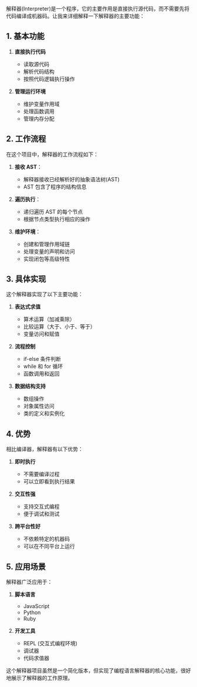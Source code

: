 


          
解释器(Interpreter)是一个程序，它的主要作用是直接执行源代码，而不需要先将代码编译成机器码。让我来详细解释一下解释器的主要功能：

## 1. 基本功能

1. **直接执行代码**
   - 读取源代码
   - 解析代码结构
   - 按照代码逻辑执行操作

2. **管理运行环境**
   - 维护变量作用域
   - 处理函数调用
   - 管理内存分配

## 2. 工作流程

在这个项目中，解释器的工作流程如下：

1. **接收 AST**：
   - 解释器接收已经解析好的抽象语法树(AST)
   - AST 包含了程序的结构信息

2. **遍历执行**：
   - 递归遍历 AST 的每个节点
   - 根据节点类型执行相应的操作

3. **维护环境**：
   - 创建和管理作用域链
   - 处理变量的声明和访问
   - 实现闭包等高级特性

## 3. 具体实现

这个解释器实现了以下主要功能：

1. **表达式求值**
   - 算术运算（加减乘除）
   - 比较运算（大于、小于、等于）
   - 变量访问和赋值

2. **流程控制**
   - if-else 条件判断
   - while 和 for 循环
   - 函数调用和返回

3. **数据结构支持**
   - 数组操作
   - 对象属性访问
   - 类的定义和实例化

## 4. 优势

相比编译器，解释器有以下优势：

1. **即时执行**
   - 不需要编译过程
   - 可以立即看到执行结果

2. **交互性强**
   - 支持交互式编程
   - 便于调试和测试

3. **跨平台性好**
   - 不依赖特定的机器码
   - 可以在不同平台上运行

## 5. 应用场景

解释器广泛应用于：

1. **脚本语言**
   - JavaScript
   - Python
   - Ruby

2. **开发工具**
   - REPL (交互式编程环境)
   - 调试器
   - 代码求值器

这个解释器项目虽然是一个简化版本，但实现了编程语言解释器的核心功能，很好地展示了解释器的工作原理。
        